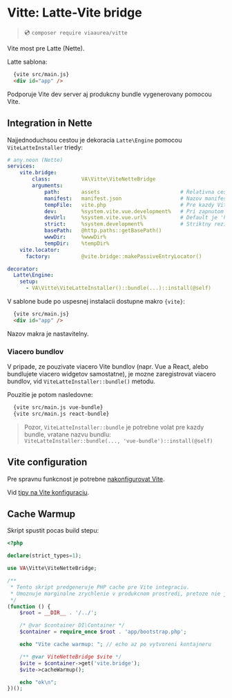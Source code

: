 # Vitte: Latte-Vite bridge

> 💿 `composer require viaaurea/vitte`

Vite most pre Latte (Nette).

Latte sablona:
```html
  {vite src/main.js}
  <div id="app" />
```

Podporuje Vite dev server aj produkcny bundle vygenerovany pomocou Vite.


## Integration in Nette

Najjednoduchsou cestou je dekoracia `Latte\Engine` pomocou `ViteLatteInstaller` triedy:

```yaml
# any.neon (Nette)
services:
    vite.bridge:
        class:          VA\Vitte\ViteNetteBridge
        arguments:
            path:       assets                          # Relativna cesta od document_root k manifestu
            manifest:   manifest.json                   # Nazov manifest suboru
            tempFile:   vite.php                        # Pre kazdy Vite bundle musi byt vlastny cache subor v temp adresari.
            dev:        %system.vite.vue.development%   # Pri zapnutom dev rezime produkuje linky na Vite dev-server
            devUrl:     %system.vite.vue.url%           # Default je 'http://localhost:3000'
            strict:     %system.development%            # Striktny rezim zapneme len pri vyvoji
            basePath:   @http.paths::getBasePath()
            wwwDir:     %wwwDir%
            tempDir:    %tempDir%
    vite.locator:
      factory:          @vite.bridge::makePassiveEntryLocator()

decorator:
  Latte\Engine:
    setup:
      - VA\Vitte\ViteLatteInstaller()::bundle(...)::install(@self)
```

V sablone bude po uspesnej instalacii dostupne makro `{vite}`:
```html
  {vite src/main.js}
  <div id="app" />
```

Nazov makra je nastavitelny.


### Viacero bundlov 

V pripade, ze pouzivate viacero Vite bundlov (napr. Vue a React, alebo bundlujete viacero widgetov samostatne),
je mozne zaregistrovat viacero bundlov, vid `ViteLatteInstaller::bundle()` metodu.

Pouzitie je potom nasledovne:
```html
  {vite src/main.js vue-bundle}
  {vite src/main.js react-bundle}
```

> Pozor, `ViteLatteInstaller::bundle` je potrebne volat pre kazdy bundle, vratane nazvu bundlu:\
> `ViteLatteInstaller::bundle(..., 'vue-bundle')::install(@self)`


## Vite configuration

Pre spravnu funkcnost je potrebne [nakonfigurovat Vite](https://vitejs.dev/guide/backend-integration.html).

Vid [tipy na Vite konfiguraciu](https://github.com/dakujem/peat#vite-configuration).


## Cache Warmup

Skript spustit pocas build stepu:
```php
<?php

declare(strict_types=1);

use VA\Vitte\ViteNetteBridge;

/**
 * Tento skript predgeneruje PHP cache pre Vite integraciu.
 * Umoznuje marginalne zrychlenie v produkcnom prostredi, pretoze nie je nutne parsovat JSON manifest.
 */
(function () {
    $root = __DIR__ . '/../';

    /* @var $container DI\Container */
    $container = require_once $root . 'app/bootstrap.php';

    echo "Vite cache warmup: "; // echo az po vytvoreni kontajneru

    /** @var ViteNetteBridge $vite */
    $vite = $container->get('vite.bridge');
    $vite->cacheWarmup();

    echo "ok\n";
})();
```

